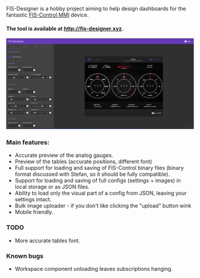 FIS-Designer is a hobby project aiming to help design dashboards for the fantastic
[FIS-Control MMI](https://fis-control.de/fis_control_mmi_en.html) device.

#### The tool is available at http://fis-designer.xyz.

![Gauge config window](preview.png)

### Main features:

- Accurate preview of the analog gauges.
- Preview of the tables (accurate positions, different font)
- Full support for loading and saving of FIS-Control binary files (binary format discussed with
  Stefan, so it should be fully compatible).
- Support for loading and saving of full configs (settings + images) in local storage or as JSON
  files.
- Ability to load only the visual part of a config from JSON, leaving your settings intact.
- Bulk image uploader - if you don't like clicking the "upload" button wink
- Mobile friendly.

### TODO

- More accurate tables font.

### Known bugs

- Workspace component unloading leaves subscriptions hanging.
